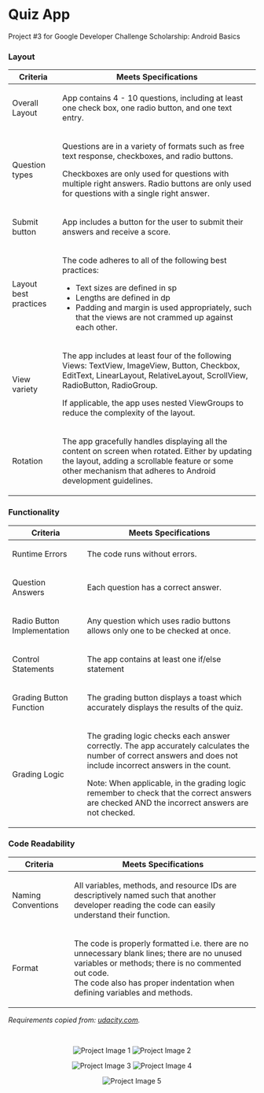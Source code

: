 # Quiz App

Project #3 for Google Developer Challenge Scholarship: Android Basics

<h3>Layout</h3>
<table>
  <tr>
    <th>Criteria</th>
    <th>Meets Specifications</th>
  </tr>
  <tbody>
    <tr>
      <td>
        <p>Overall Layout</p>
      </td>
      <td>
        <p>App contains 4 - 10 questions, including at least one check box, one radio button, and one text entry.</p>
      </td>
    </tr>
    <tr>
      <td>
        <p>Question types</p>
      </td>
      <td>
        <p>Questions are in a variety of formats such as free text response, checkboxes, and radio buttons.</p>
        <p>Checkboxes are only used for questions with multiple right answers. Radio buttons are only used for questions with a single right answer.</p>
      </td>
    </tr>
    <tr>
      <td>
        <p>Submit button</p>
      </td>
      <td>
        <p>App includes a button for the user to submit their answers and receive a score.</p>
      </td>
    </tr>
    <tr>
      <td>
        <p>Layout best practices</p>
      </td>
      <td>
        <p>The code adheres to all of the following best practices:</p>
        <ul>
          <li>Text sizes are defined in sp</li>
          <li>Lengths are defined in dp</li>
          <li>Padding and margin is used appropriately, such that the views are not crammed up against each other.</li>
        </ul>
      </td>
    </tr>
    <tr>
      <td>
        <p>View variety</p>
      </td>
      <td>
        <p>The app includes at least four of the following Views: TextView, ImageView, Button, Checkbox, EditText, LinearLayout, RelativeLayout, ScrollView, RadioButton, RadioGroup.</p>
        <p>If applicable, the app uses nested ViewGroups to reduce the complexity of the layout.</p>
      </td>
    </tr>
    <tr>
      <td>
        <p>Rotation</p>
      </td>
      <td>
        <p>The app gracefully handles displaying all the content on screen when rotated. Either by updating the layout, adding a scrollable feature or some other mechanism that adheres to Android development guidelines.</p>
      </td>
    </tr>
  </tbody>
</table>

<h3>Functionality</h3>
<table>
  <tr>
    <th>Criteria</th>
    <th>Meets Specifications</th>
  </tr>
  <tbody>
    <tr>
      <td>
        <p>Runtime Errors</p>
      </td>
      <td>
        <p>The code runs without errors.</p>
      </td>
    </tr>
    <tr>
      <td>
        <p>Question Answers</p>
      </td>
      <td>
        <p>Each question has a correct answer.</p>
      </td>
    </tr>
    <tr>
      <td>
        <p>Radio Button Implementation</p>
      </td>
      <td>
        <p>Any question which uses radio buttons allows only one to be checked at once.</p>
      </td>
    </tr>
    <tr>
      <td>
        <p>Control Statements</p>
      </td>
      <td>
        <p>The app contains at least one if/else statement</p>
      </td>
    </tr>
    <tr>
      <td>
        <p>Grading Button Function</p>
      </td>
      <td>
        <p>The grading button displays a toast which accurately displays the results of the quiz.</p>
      </td>
    </tr>
    <tr>
      <td>
        <p>Grading Logic</p>
      </td>
      <td>
        <p>The grading logic checks each answer correctly. The app accurately calculates the number of correct answers and does not include incorrect answers in the count.</p>
        <p>Note: When applicable, in the grading logic remember to check that the correct answers are checked AND the incorrect answers are not checked.</p>
      </td>
    </tr>
  </tbody>
</table>

<h3>Code Readability</h3>
<table>
  <tr>
    <th>Criteria</th>
    <th>Meets Specifications</th>
  </tr>
  <tbody>
    <tr>
      <td>
        <p>Naming Conventions</p>
      </td>
      <td>
        <p>All variables, methods, and resource IDs are descriptively named such that another developer reading the code can easily understand their function.</p>
      </td>
    </tr>
    <tr>
      <td>
        <p>Format</p>
      </td>
      <td>
        <p>The code is properly formatted i.e. there are no unnecessary blank lines; there are no unused variables or methods; there is no commented out code.<br>
        The code also has proper indentation when defining variables and methods.</p>
      </td>
    </tr>
  </tbody>
</table>

<em>Requirements copied from: <a href="http://udacity.com">udacity.com</a>.</em>

<br />
<p align="center"> 
  <img src="showcase/quiz_app_1.jpg" alt="Project Image 1">
  <img src="showcase/quiz_app_2.jpg" alt="Project Image 2">
</p>
<p align="center"> 
  <img src="showcase/quiz_app_3.jpg" alt="Project Image 3">
  <img src="showcase/quiz_app_4.jpg" alt="Project Image 4">
</p>
<p align="center"> 
  <img src="showcase/quiz_app_5.jpg" alt="Project Image 5">
</p>
